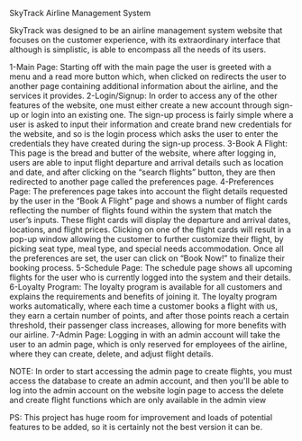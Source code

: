 SkyTrack Airline Management System

SkyTrack was designed to be an airline management system website that focuses on the customer experience, with its extraordinary interface that although is simplistic, is able to encompass all the needs of its users.

1-Main Page:
	Starting off with the main page the user is greeted with a menu and a read more button which, when clicked on redirects the user to another page containing additional information about the airline, and the services it provides.
2-Login/Signup:
	In order to access any of the other features of the website, one must either create a new account through sign-up or login into an existing one. The sign-up process is fairly simple where a user is asked to input their information and create brand new credentials for the website, and so is the login process which asks the user to enter the credentials they have created during the sign-up process.
3-Book A Flight:
	This page is the bread and butter of the website, where after logging in, users are able to input flight departure and arrival details such as location and date, and after clicking on the “search flights” button, they are then redirected to another page called the preferences page.
 4-Preferences Page:
	The preferences page takes into account the flight details requested by the user in the “Book A Flight” page and shows a number of flight cards reflecting the number of flights found within the system that match the user’s inputs. These flight cards will display the departure and arrival dates, locations, and flight prices. Clicking on one of the flight cards will result in a pop-up window allowing the customer to further customize their flight, by picking seat type, meal type, and special needs accommodation. Once all the preferences are set, the user can click on “Book Now!” to finalize their booking process.
5-Schedule Page:
	The schedule page shows all upcoming flights for the user who is currently logged into the system and their details.
6-Loyalty Program:
	The loyalty program is available for all customers and explains the requirements and benefits of joining it. The loyalty program works automatically, where each time a customer books a flight with us, they earn a certain number of points, and after those points reach a certain threshold, their passenger class increases, allowing for more benefits with our airline. 
7-Admin Page:
	Logging in with an admin account will take the user to an admin page, which is only reserved for employees of the airline, where they can create, delete, and adjust flight details.


NOTE: In order to start accessing the admin page to create flights, you must access the database to create an admin account, and then you'll be able to log into the admin account on the website login page to access the delete and create flight functions which are only available in the admin view

PS: This project has huge room for improvement and loads of potential features to be added, so it is certainly not the best version it can be.
